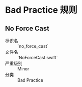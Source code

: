 # Bad Practice 规则

## No Force Cast

<dl>
<dt>标识名</dt>
<dd>`no_force_cast`</dd>
<dt>文件名</dt>
<dd>`NoForceCast.swift`</dd>
<dt>严重级别</dt>
<dd>Minor</dd>
<dt>分类</dt>
<dd>Bad Practice</dd>
</dl>
